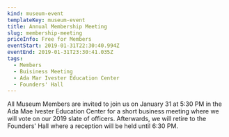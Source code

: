 ```yaml
---
kind: museum-event
templateKey: museum-event
title: Annual Membership Meeting
slug: membership-meeting
priceInfo: Free for Members
eventStart: 2019-01-31T22:30:40.994Z
eventEnd: 2019-01-31T23:30:41.035Z
tags:
  - Members
  - Buisiness Meeting
  - Ada Mar Ivester Education Center
  - Founders' Hall
---
```

All Museum Members are invited to join us on January 31 at 5:30 PM in the Ada Mae Ivester Education Center for a short business meeting where we will vote on our 2019 slate of officers. Afterwards, we will retire to the Founders' Hall where a reception will be held until 6:30 PM.
